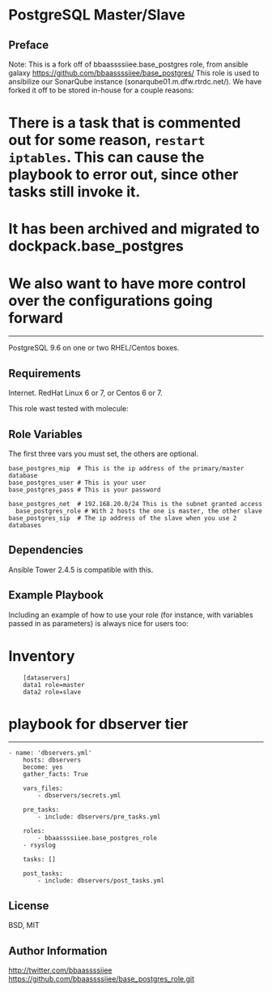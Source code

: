 PostgreSQL Master/Slave
=========

Preface
------------
Note: This is a fork off of bbaassssiiee.base_postgres role, from ansible galaxy
https://github.com/bbaassssiiee/base_postgres/
This role is used to ansibilize our SonarQube instance (sonarqube01.m.dfw.rtrdc.net/).
We have forked it off to be stored in-house for a couple reasons:
# There is a task that is commented out for some reason, `restart iptables`. This can cause the playbook to error out, since other tasks still invoke it.
# It has been archived and migrated to dockpack.base_postgres
# We also want to have more control over the configurations going forward
------------

PostgreSQL 9.6 on one or two RHEL/Centos boxes.

Requirements
------------
Internet. RedHat Linux 6 or 7, or Centos 6 or 7.

This role wast tested with molecule:


Role Variables
--------------
The first three vars you must set, the others are optional.

    base_postgres_mip  # This is the ip address of the primary/master database
    base_postgres_user # This is your user
    base_postgres_pass # This is your password

    base_postgres_net  # 192.168.20.0/24 This is the subnet granted access
	  base_postgres_role # With 2 hosts the one is master, the other slave
    base_postgres_sip  # The ip address of the slave when you use 2 databases


Dependencies
------------
Ansible Tower 2.4.5 is compatible with this.

Example Playbook
----------------

Including an example of how to use your role (for instance, with variables
passed in as parameters) is always nice for users too:

# Inventory

		[dataservers]
		data1 role=master
		data2 role=slave

# playbook for dbserver tier
  ---
	- name: 'dbservers.yml'
		hosts: dbservers
		become: yes
		gather_facts: True

		vars_files:
			- dbservers/secrets.yml

		pre_tasks:
			- include: dbservers/pre_tasks.yml

		roles:
			- bbaassssiiee.base_postgres_role
		- rsyslog

		tasks: []

		post_tasks:
			- include: dbservers/post_tasks.yml

License
-------

BSD, MIT

Author Information
------------------
http://twitter.com/bbaassssiiee
https://github.com/bbaassssiiee/base_postgres_role.git

